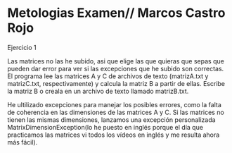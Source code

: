 # Metologias Examen// Marcos Castro Rojo
Ejercicio 1


Las matrices no las he subido, asi que elige las que quieras que sepas que pueden dar error para ver si las excepciones que he subido son correctas.
El programa lee las matrices A y C de archivos de texto (matrizA.txt y matrizC.txt, respectivamente) y calcula la matriz B a partir de ellas. Escribe la matriz B o creala en un archivo de texto llamado matrizB.txt.

He ultilizado excepciones para manejar los posibles errores, como la falta de coherencia en las dimensiones de las matrices A y C. Si las matrices no tienen las mismas dimensiones, lanzamos una excepción personalizada MatrixDimensionException(lo he puesto en inglés porque el día que practicamos las matrices vi todos los vídeos en inglés y me resulta ahora más fácil).

